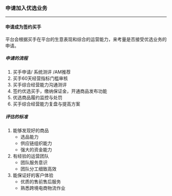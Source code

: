 ### 申请加入优选业务

---

#### 申请成为签约买手

平台会根据买手在平台的生意表现和综合的运营能力，来考量是否接受优选业务的申请。

##### 申请的流程

1. 买手申请/ 系统测评 /AM推荐
2. 买手60天经营指标门槛审核
3. 买手综合经营能力沟通测评
4. 签约优选买手，缴纳保证金，开通商品发布功能
5. 优选商品履约监控与处罚
6. 买手综合经营能力复盘与提高方案


##### 评估的标准

1. 能够发现好的商品
   * 选品能力
   * 供应链组织能力
   * 强大的资金能力
2. 有经验的运营团队
   * 团队服务意识  
   * 团队分工细致高效
3. 能保证好的客户体验
   * 优质的售前售后服务
   * 熟悉跨境电商物流作业



